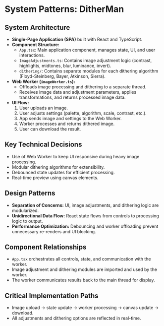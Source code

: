 # System Patterns: DitherMan

## System Architecture

- **Single-Page Application (SPA)** built with React and TypeScript.
- **Component Structure:**
  - `App.tsx`: Main application component, manages state, UI, and user interactions.
  - `ImageAdjustments.ts`: Contains image adjustment logic (contrast, highlights, midtones, blur, luminance, invert).
  - `dithering/`: Contains separate modules for each dithering algorithm (Floyd-Steinberg, Bayer, Atkinson, Sierra).
- **Web Worker (`imageWorker.ts`):**
  - Offloads image processing and dithering to a separate thread.
  - Receives image data and adjustment parameters, applies transformations, and returns processed image data.
- **UI Flow:**
  1. User uploads an image.
  2. User adjusts settings (palette, algorithm, scale, contrast, etc.).
  3. App sends image and settings to the Web Worker.
  4. Worker processes and returns dithered image.
  5. User can download the result.

## Key Technical Decisions

- Use of Web Worker to keep UI responsive during heavy image processing.
- Modular dithering algorithms for extensibility.
- Debounced state updates for efficient processing.
- Real-time preview using canvas elements.

## Design Patterns

- **Separation of Concerns:** UI, image adjustments, and dithering logic are modularized.
- **Unidirectional Data Flow:** React state flows from controls to processing logic to output.
- **Performance Optimization:** Debouncing and worker offloading prevent unnecessary re-renders and UI blocking.

## Component Relationships

- `App.tsx` orchestrates all controls, state, and communication with the worker.
- Image adjustment and dithering modules are imported and used by the worker.
- The worker communicates results back to the main thread for display.

## Critical Implementation Paths

- Image upload → state update → worker processing → canvas update → download.
- All adjustments and dithering options are reflected in real-time.
